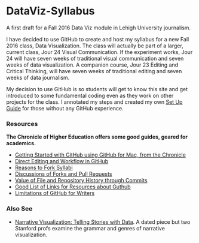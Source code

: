 # DataViz-Syllabus
A first draft for a Fall 2016 Data Viz module in Lehigh University journalism.

I have decided to use GitHub to create and host my syllabus for a new Fall 2016 class, Data Visualization.
The class will actually be part of a larger, current class, Jour 24 Visual Communication. If the experiment works, Jour 24 will have seven weeks of traditional visual communication and seven weeks of data visualization. A companion course, Jour 23 Editing and Critical Thinking, will have seven weeks of traditional editing and seven weeks of data journalism.

My decision to use GitHub is so students will get to know this site and get introduced to some fundamental coding even as they work on other projects for the class. I annotated my steps and created my own [Set Up Guide](https://github.com/jacklule/DataViz-Syllabus/blob/master/GitHubSetUp.md) for those without any GitHub experience.

### Resources

<b>The Chronicle of Higher Education offers some good guides, geared for academics.</b>

- [Getting Started with GitHub using GitHub for Mac, from the Chronicle](http://chronicle.com/blogs/profhacker/getting-started-with-a-github-repository/47393)
- [Direct Editing and Workflow in GitHub](http://chronicle.com/blogs/profhacker/direct-editing-and-zen-mode-in-github/47497)
- [Reasons to Fork Syllabi](http://chronicle.com/blogs/profhacker/forking-your-syllabus/39137)
- [Discussions of Forks and Pull Requests](http://chronicle.com/blogs/profhacker/forks-and-pull-requests-in-github/47753)
- [Value of File and Repository History through Commits](http://chronicle.com/blogs/profhacker/file-and-repository-history-in-github/48047)
- [Good List of Links for Resources about Guthub](http://chronicle.com/blogs/profhacker/resources-for-learning-git-and-github/48285)
- [Limitations of GitHub for Writers](http://chronicle.com/blogs/profhacker/the-limitations-of-github-for-writers/48299)
 
### Also See
- [Narrative Visualization: Telling Stories with Data](https://www.google.com/url?sa=t&rct=j&q=&esrc=s&source=web&cd=1&cad=rja&uact=8&ved=0ahUKEwjSzaf3oMHLAhVCFT4KHUtIDBEQFggcMAA&url=http%3A%2F%2Fvis.stanford.edu%2Ffiles%2F2010-Narrative-InfoVis.pdf&usg=AFQjCNFk10XQNrt7y428tLcEm-gJ4KZ_4Q&sig2=lNSu7sqySmDE9OIeZmigAg&bvm=bv.116636494,d.cWw). A dated piece but two Stanford profs examine the grammar and genres of narrative visualization.
